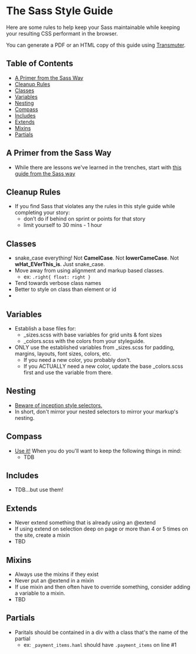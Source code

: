 # The Sass Style Guide

Here are some rules to help keep your Sass maintainable while keeping
your resulting CSS performant in the browser.

You can generate a PDF or an HTML copy of this guide using
[Transmuter](https://github.com/TechnoGate/transmuter).

## Table of Contents
* [A Primer from the Sass Way](#a-primer-from-the-sass-way)
* [Cleanup Rules](#cleanup-rules)
* [Classes](#classes)
* [Variables](#variables)
* [Nesting](#nesting)
* [Compass](#compass)
* [Includes](#includes)
* [Extends](#extends)
* [Mixins](#mixins)
* [Partials](#partials)

## A Primer from the Sass Way

* While there are lessons we've learned in the trenches, start with [this guide from the Sass way](http://thesassway.com/articles/sass-doesnt-create-bad-code-bad-coders-do)

## Cleanup Rules

* If you find Sass that violates any the rules in this style guide while completing your story:
  * don’t do if behind on sprint or points for that story
  * limit yourself to 30 mins - 1 hour

## Classes

* snake_case everything!  Not **CamelCase**.  Not **lowerCameCase**. Not **wHat_EVerThis_is**.  Just snake_case.
* Move away from using alignment and markup based classes.
  * ex: ``.right{ float: right }``
* Tend towards verbose class names
* Better to style on class than element or id
* 

## Variables

* Establish a base files for:
  * _sizes.scss with base variables for grid units & font sizes
  * _colors.scss with the colors from your styleguide.
* ONLY use the established variables from _sizes.scss for padding, margins, layouts, font sizes, colors, etc.
  * If you need a new color, you probably don't.
  * If you ACTUALLY need a new color, update the base _colors.scss first and use the variable from there.

## Nesting

* [Beware of inception style selectors.](http://thesassway.com/beginner/the-inception-rule)  
* In short, don't mirror your nested selectors to mirror your markup's nesting.

## Compass

* [Use it!](http://compass-style.org/)  When you do you'll want to keep the following things in mind:
  * TDB

## Includes

* TDB...but use them!

## Extends

* Never extend something that is already using an @extend
* If using extend on selection deep on page or more than 4 or 5 times on the site, create a mixin
* TBD

## Mixins

* Always use the mixins if they exist
* Never put an @extend in a mixin
* If use mixin and then often have to override something, consider adding a variable to a mixin.
* TBD

## Partials

* Paritals should be contained in a div with a class that's the name of the partial
  * ex: ``_payment_items.haml`` should have ``.payment_items`` on line #1
